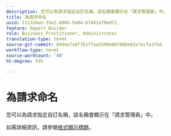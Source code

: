 ```yaml
---
description: 您可以為請求指定自訂名稱，該名稱會顯示在「請求管理員」中。
title: 為請求命名
uuid: 111326eb-33e2-490b-9a04-0f481a70e072
feature: Report Builder
role: Business Practitioner, Administrator
translation-type: tm+mt
source-git-commit: 894ee7a8f761f7aa2590e06708be82e7ecfa3f6d
workflow-type: tm+mt
source-wordcount: '48'
ht-degree: 93%

---
```



# 為請求命名

您可以為請求指定自訂名稱，該名稱會顯示在「請求管理員」中。

如需詳細資訊，請參閱[格式顯示標題](/help/analyze/report-builder/layout/t-format-display-headers.md)。
